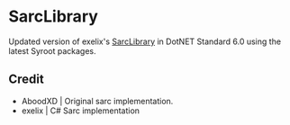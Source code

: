 ﻿# SarcLibrary

Updated version of exelix's [SarcLibrary](https://github.com/exelix11/EditorCore/tree/master/FileFormatPlugins/SARCLib) in DotNET Standard 6.0 using the latest Syroot packages.

## Credit

- AboodXD | Original sarc implementation.
- exelix | C# Sarc implementation